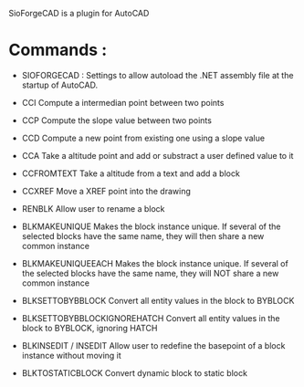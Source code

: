 SioForgeCAD is a plugin for AutoCAD

# Commands :

- SIOFORGECAD :
Settings to allow autoload the .NET assembly file at the startup of AutoCAD.

- CCI 
Compute a intermedian point between two points
- CCP
Compute the slope value between two points
- CCD
Compute a new point from existing one using a slope value
- CCA
Take a altitude point and add or substract a user defined value to it
- CCFROMTEXT
Take a altitude from a text and add a block
- CCXREF
Move a XREF point into the drawing

- RENBLK
Allow user to rename a block
- BLKMAKEUNIQUE
Makes the block instance unique. If several of the selected blocks have the same name, they will then share a new common instance
- BLKMAKEUNIQUEEACH
Makes the block instance unique. If several of the selected blocks have the same name, they will NOT share a new common instance
- BLKSETTOBYBBLOCK
Convert all entity values in the block to BYBLOCK
- BLKSETTOBYBBLOCKIGNOREHATCH
Convert all entity values in the block to BYBLOCK, ignoring HATCH
- BLKINSEDIT / INSEDIT
Allow user to redefine the basepoint of a block instance without moving it
- BLKTOSTATICBLOCK
Convert dynamic block to static block
